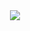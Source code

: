 <div align="center">
	<img src="https://metrics.lecoq.io/zhangzhg0508?template=classic&base.indepth=false&config.timezone=Asia%2FShanghai">
</div>
